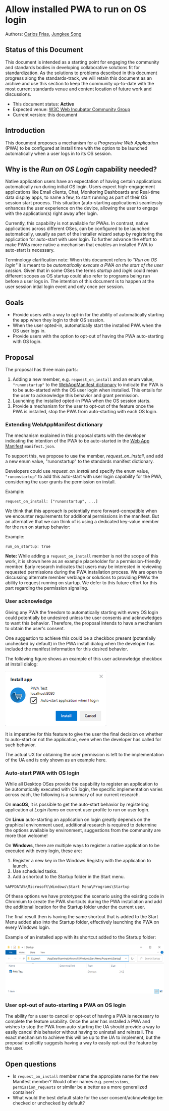 # Allow installed PWA to run on OS login
Authors: [Carlos Frias](https://github.com/carlosfriasand), [Jungkee Song](https://github.com/jungkees)

## Status of this Document
This document is intended as a starting point for engaging the community and standards bodies in developing collaborative solutions fit for standardization. As the solutions to problems described in this document progress along the standards-track, we will retain this document as an archive and use this section to keep the community up-to-date with the most current standards venue and content location of future work and discussions.
* This document status: **Active**
* Expected venue: [W3C Web Incubator Community Group](https://wicg.io/) 
* Current version: this document

## Introduction

This document proposes a mechanism for a *Progressive Web Application* (PWA) to be configured at install time with the option to be launched automatically when a user logs in to its OS session.

## Why is the *Run on OS Login* capability needed?
Native application users have an expectation of having certain applications automatically run during initial OS login. Users expect high-engagement applications like Email clients, Chat, Monitoring Dashboards and Real-time data display apps, to name a few, to start running as part of their OS session start process. This  situation (auto-starting applications) seamlessly enhances the user experience on the device, allowing the user to engage with the application(s) right away after login. 

Currently, this  capability is not available for PWAs. In contrast, native applications across different OSes, can be configured to be launched automatically, usually as part of the installer wizard setup by registering the application for auto-start with user login. To further advance the effort to make PWAs more native a mechanism that enables an installed PWA to auto-start is necessary.

Terminology clarification note: When this document refers to _"Run on OS login"_ it is meant to be _automatically execute a PWA on the start of the user session_. Given that in some OSes the terms _startup_ and _login_ could mean different scopes as OS startup could also refer to programs being run before a user logs in. The intention of this document is to happen at the user session intial login event and only once per session.

## Goals
 - Provide users with a way to opt-in for the ability of automatically starting the app when they login to their OS session.
 - When the user opted-in, automatically start the installed PWA when the OS user logs in.
 - Provide users with the option to opt-out of having the PWA auto-starting with OS login.

## Proposal 
The proposal has three main parts:
 1. Adding a new member, e.g. `request_on_install` and an enum value, `"runonstartup"` to the [WebAppManifest dictionary](https://www.w3.org/TR/appmanifest/#dom-webappmanifest) to indicate the PWA is to be auto-started with the OS user login when installed. This entails for the user to acknowledge this behavior and grant permission.
 2. Launching the installed opted-in PWA when the OS session starts.
 3. Provide a mechanism for the user to opt-out of the feature once the PWA is installed, stop the PWA from auto-starting with each OS login.

### Extending WebAppManifest dictionary
The mechanism explained in this proposal starts with the developer indicating the intention of the PWA to be auto-started in the [Web App Manifest](https://w3c.github.io/manifest/) `manifest.json`.

To support this, we propose to use the member, _request_on_install_, and add a new enum value, "runonstartup" to the standards manifest dictionary. 

Developers could use _request_on_install_ and specify the enum value, `"runonstartup"` to add this auto-start with user login capability for the PWA, considering the user grants the permission on install.

Example:

    request_on_install: ["runonstartup", ...]

We think that this approach is potentially more forward-compatible when we encounter requirements for additional permissions in the manifest. But an alternative that we can think of is using a dedicated key-value member for the run on startup behavior:

Example:

    run_on_startup: true

**Note:** While adding a `request_on_install` member is not the scope of this work, it is shown here as an example placeholder for a permission-friendly member. Early research indicates that users may be interested in reviewing requested permissions during the PWA installation process. We are open to discussing alternate member verbiage or solutions to providing PWAs the ability to request running on startup.  We defer to this future effort for this part regarding the permission signaling.


### User acknowledge
Giving any PWA the freedom to automatically starting with every OS login could potentially be undesired unless the user consents and acknowledges to want this behavior. Therefore, the proposal intends to have a mechanism to obtain the user's consent. 

One suggestion to achieve this could be a checkbox present (potentially unchecked by default) in the PWA install dialog when the developer has included the manifest information for this desired behavior.

The following figure shows an example of this user acknowledge checkbox at install dialog:

![Dialog showing the checkbox for user consent of "Auto-start application when I login"](pwa-dialog.png)

It is imperative for this feature to give the user the final decision on whether to auto-start or not the application, even when the developer has called for such behavior.

The actual UX for obtaining the user permission is left to the implementation of the UA and is only shown as an example here.

### Auto-start PWA with OS login
While all Desktop OSes provide the capability to register an application to be automatically executed with OS login, the specific implementation varies across each, the following is a summary of our current research. 

On **macOS**, it is possible to get the auto-start behavior by registering application at *Login Items* on current user profile to run on user login.

On **Linux** auto-starting an application on login greatly depends on the graphical environment used, additional research is required to determine the options available by environment, suggestions from the community are more than welcome!

On **Windows**, there are multiple ways to register a native application to be executed with every login, these are:
1. Register a new key in the Windows Registry with the application to launch.
2. Use scheduled tasks.
3. Add a shortcut to the Startup folder in the Start menu.

`%APPDATA%\Microsoft\Windows\Start Menu\Programs\Startup`

Of these options we have prototyped the scenario using the existing code in Chromium to create the PWA shortcuts during the PWA installation and add the additional location for the Startup folder under the current user.

The final result then is having the same shortcut that is added to the Start Menu added also into the Startup folder, effectively launching the PWA on every Windows login.

Example of an installed app with its shortcut added to the Startup folder:

![Screenshot showing the created shortcut in Startup folder](startup-folder.png)

### User opt-out of auto-starting a PWA on OS login
The ability for a user to cancel or opt-out of having a PWA is necessary to complete the feature usability. Once the user has installed a PWA and wishes to stop the PWA from auto-starting the UA should provide a way to easily cancel this behavior without having to uninstall and reinstall. The exact mechanism to achieve this will be up to the UA to implement, but the proposal explicitly suggests having a way to easily opt-out the feature by the user.

## Open questions
- Is `request_on_install` member name the appropiate name for the new Manifest member? Would other names e.g. `permissions`, `permission_requests` or similar be a better as a more generalized container?
- What would the best default state for the user consent/acknowledge be: checked or unchecked by default?
